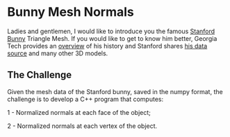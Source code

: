 # Bunny Mesh Normals

Ladies and gentlemen, I would like to introduce you the famous [Stanford Bunny](https://en.wikipedia.org/wiki/Stanford_bunny) Triangle Mesh. If you would like to get to know him better, Georgia Tech provides an [overview](https://www.cc.gatech.edu/~turk/bunny/bunny.html) of his history and Stanford shares [his data source](http://graphics.stanford.edu/data/3Dscanrep/) and many other 3D models.

## The Challenge

Given the mesh data of the Stanford bunny, saved in the numpy format, the challenge is to develop a C++ program that computes:

1 - Normalized normals at each face of the object;

2 - Normalized normals at each vertex of the object.
